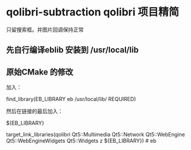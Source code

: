 



# qolibri-subtraction  qolibri 项目精简



只留搜索框。并图片回调保持正常



## 先自行编译eblib 安装到 /usr/local/lib



## 原始CMake 的修改



加入：

find_library(EB_LIBRARY eb /usr/local/lib/ REQUIRED)



然后在链接的最后加入：

${EB_LIBRARY}



target_link_libraries(qolibri Qt5::Multimedia Qt5::Network Qt5::WebEngine Qt5::WebEngineWidgets Qt5::Widgets z ${EB_LIBRARY}) # eb















